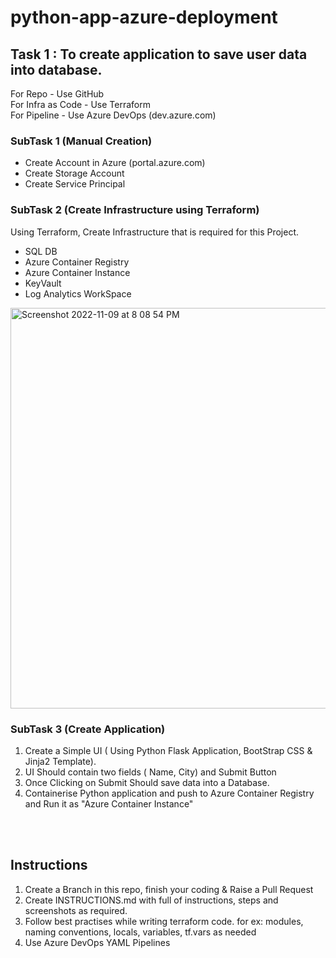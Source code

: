 # python-app-azure-deployment

## Task 1 : To create application to save user data into database.
 For Repo - Use GitHub <br>
 For Infra as Code - Use Terraform<br>
 For Pipeline - Use Azure DevOps  (dev.azure.com)<br>

### SubTask 1 (Manual Creation)
- Create Account in Azure (portal.azure.com)
- Create Storage Account
- Create Service Principal


### SubTask 2 (Create Infrastructure using Terraform)

Using Terraform, Create Infrastructure that is required for this Project.
- SQL DB
- Azure Container Registry
- Azure Container Instance
- KeyVault
- Log Analytics WorkSpace


<img width="641" alt="Screenshot 2022-11-09 at 8 08 54 PM" src="https://user-images.githubusercontent.com/105220391/200930852-2364d611-fa19-4b8f-a2c1-bd725daa9ac3.png">

### SubTask 3 (Create Application)
1. Create a Simple UI ( Using Python Flask Application, BootStrap CSS & Jinja2 Template).
2. UI Should contain two fields ( Name, City) and Submit Button
3. Once Clicking on Submit Should save data into a Database.
4. Containerise Python application and push to Azure Container Registry and Run it as "Azure Container Instance"

<br>
<br>

## Instructions
1. Create a Branch in this repo, finish your coding & Raise a Pull Request
2. Create INSTRUCTIONS.md with full of instructions, steps and screenshots as required.
3. Follow best practises while writing terraform code. for ex: modules, naming conventions, locals, variables, tf.vars as needed
4. Use Azure DevOps YAML Pipelines

